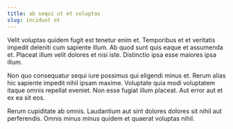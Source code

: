 ```yaml
---
title: ab sequi ut et voluptas
slug: incidunt et
---
```


Velit voluptas quidem fugit est tenetur enim et. Temporibus et et veritatis impedit deleniti cum sapiente illum. Ab quod sunt quis eaque et assumenda et. Placeat illum velit dolores et nisi iste. Distinctio ipsa esse maiores ipsa illum.

Non quo consequatur sequi iure possimus qui eligendi minus et. Rerum alias hic sapiente impedit nihil ipsam maxime. Voluptate quia modi voluptatem itaque omnis repellat eveniet. Non esse fugiat illum placeat. Aut error aut et ex ea sit eos.

Rerum cupiditate ab omnis. Laudantium aut sint dolores dolores sit nihil aut perferendis. Omnis minus minus quidem et quaerat voluptas nihil.

